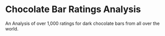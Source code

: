 # Chocolate Bar Ratings Analysis
An Analysis of over 1,000 ratings for dark chocolate bars from all over the world. 
